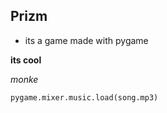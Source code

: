 ## Prizm

- its a game made with pygame

**its cool**

_monke_

`pygame.mixer.music.load(song.mp3)`
